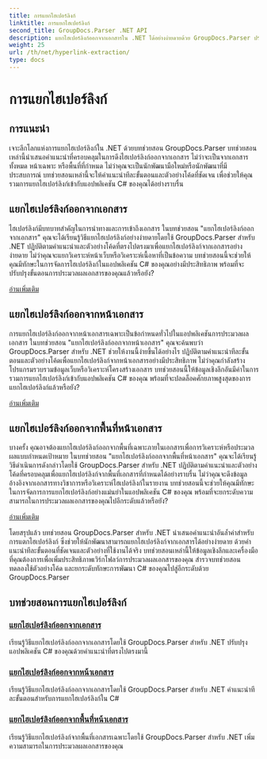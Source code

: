 ```yaml
---
title: การแยกไฮเปอร์ลิงก์
linktitle: การแยกไฮเปอร์ลิงก์
second_title: GroupDocs.Parser .NET API
description: แยกไฮเปอร์ลิงก์ออกจากเอกสารใน .NET ได้อย่างง่ายดายด้วย GroupDocs.Parser ปรับปรุงแอปพลิเคชัน C# ของคุณด้วยคำแนะนำทีละขั้นตอนสำหรับการแยกไฮเปอร์ลิงก์
weight: 25
url: /th/net/hyperlink-extraction/
type: docs
---
```

# การแยกไฮเปอร์ลิงก์

## การแนะนำ

เจาะลึกโลกแห่งการแยกไฮเปอร์ลิงก์ใน .NET ด้วยบทช่วยสอน GroupDocs.Parser บทช่วยสอนเหล่านี้นำเสนอคำแนะนำที่ครอบคลุมในการดึงไฮเปอร์ลิงก์ออกจากเอกสาร ไม่ว่าจะเป็นจากเอกสารทั้งหมด หน้าเฉพาะ หรือพื้นที่ที่กำหนด ไม่ว่าคุณจะเป็นนักพัฒนามือใหม่หรือนักพัฒนาที่มีประสบการณ์ บทช่วยสอนเหล่านี้จะให้คำแนะนำทีละขั้นตอนและตัวอย่างโค้ดที่ชัดเจน เพื่อช่วยให้คุณรวมการแยกไฮเปอร์ลิงก์เข้ากับแอปพลิเคชัน C# ของคุณได้อย่างราบรื่น

## แยกไฮเปอร์ลิงก์ออกจากเอกสาร

ไฮเปอร์ลิงก์มีบทบาทสำคัญในการนำทางและการเข้าถึงเอกสาร ในบทช่วยสอน "แยกไฮเปอร์ลิงก์ออกจากเอกสาร" คุณจะได้เรียนรู้วิธีแยกไฮเปอร์ลิงก์อย่างง่ายดายโดยใช้ GroupDocs.Parser สำหรับ .NET ปฏิบัติตามคำแนะนำและตัวอย่างโค้ดที่ตรงไปตรงมาเพื่อแยกไฮเปอร์ลิงก์จากเอกสารอย่างง่ายดาย ไม่ว่าคุณจะแยกวิเคราะห์หน้าเว็บหรือวิเคราะห์เนื้อหาที่เป็นข้อความ บทช่วยสอนนี้จะช่วยให้คุณมีทักษะในการจัดการไฮเปอร์ลิงก์ในแอปพลิเคชัน C# ของคุณอย่างมีประสิทธิภาพ พร้อมที่จะปรับปรุงขั้นตอนการประมวลผลเอกสารของคุณแล้วหรือยัง?

[อ่านเพิ่มเติม](./extract-hyperlinks-from-document/)

## แยกไฮเปอร์ลิงก์ออกจากหน้าเอกสาร

การแยกไฮเปอร์ลิงก์ออกจากหน้าเอกสารเฉพาะเป็นข้อกำหนดทั่วไปในแอปพลิเคชันการประมวลผลเอกสาร ในบทช่วยสอน "แยกไฮเปอร์ลิงก์ออกจากหน้าเอกสาร" คุณจะค้นพบว่า GroupDocs.Parser สำหรับ .NET ช่วยให้งานนี้ง่ายขึ้นได้อย่างไร ปฏิบัติตามคำแนะนำทีละขั้นตอนและตัวอย่างโค้ดเพื่อแยกไฮเปอร์ลิงก์จากหน้าเอกสารอย่างมีประสิทธิภาพ ไม่ว่าคุณกำลังสร้างโปรแกรมรวบรวมข้อมูลเว็บหรือวิเคราะห์โครงสร้างเอกสาร บทช่วยสอนนี้ให้ข้อมูลเชิงลึกอันมีค่าในการรวมการแยกไฮเปอร์ลิงก์เข้ากับแอปพลิเคชัน C# ของคุณ พร้อมที่จะปลดล็อคศักยภาพสูงสุดของการแยกไฮเปอร์ลิงก์แล้วหรือยัง?

[อ่านเพิ่มเติม](./extract-hyperlinks-from-document-page/)

## แยกไฮเปอร์ลิงก์ออกจากพื้นที่หน้าเอกสาร

บางครั้ง คุณอาจต้องแยกไฮเปอร์ลิงก์ออกจากพื้นที่เฉพาะภายในเอกสารเพื่อการวิเคราะห์หรือประมวลผลแบบกำหนดเป้าหมาย ในบทช่วยสอน "แยกไฮเปอร์ลิงก์ออกจากพื้นที่หน้าเอกสาร" คุณจะได้เรียนรู้วิธีดำเนินการดังกล่าวโดยใช้ GroupDocs.Parser สำหรับ .NET ปฏิบัติตามคำแนะนำและตัวอย่างโค้ดที่ครอบคลุมเพื่อแยกไฮเปอร์ลิงก์จากพื้นที่เอกสารที่กำหนดได้อย่างราบรื่น ไม่ว่าคุณจะดึงข้อมูลอ้างอิงจากเอกสารทางวิชาการหรือวิเคราะห์ไฮเปอร์ลิงก์ในรายงาน บทช่วยสอนนี้จะช่วยให้คุณมีทักษะในการจัดการการแยกไฮเปอร์ลิงก์อย่างแม่นยำในแอปพลิเคชัน C# ของคุณ พร้อมที่จะยกระดับความสามารถในการประมวลผลเอกสารของคุณไปอีกระดับแล้วหรือยัง?

[อ่านเพิ่มเติม](./extract-hyperlinks-from-document-page-area/)

โดยสรุปแล้ว บทช่วยสอน GroupDocs.Parser สำหรับ .NET นำเสนอคำแนะนำอันล้ำค่าสำหรับการแตกไฮเปอร์ลิงก์ ซึ่งช่วยให้นักพัฒนาสามารถแยกไฮเปอร์ลิงก์จากเอกสารได้อย่างง่ายดาย ด้วยคำแนะนำทีละขั้นตอนที่ชัดเจนและตัวอย่างที่ใช้งานได้จริง บทช่วยสอนเหล่านี้ให้ข้อมูลเชิงลึกและเครื่องมือที่คุณต้องการเพื่อเพิ่มประสิทธิภาพเวิร์กโฟลว์การประมวลผลเอกสารของคุณ สำรวจบทช่วยสอน ทดลองใช้ตัวอย่างโค้ด และยกระดับทักษะการพัฒนา C# ของคุณไปสู่อีกระดับด้วย GroupDocs.Parser
## บทช่วยสอนการแยกไฮเปอร์ลิงก์
### [แยกไฮเปอร์ลิงก์ออกจากเอกสาร](./extract-hyperlinks-from-document/)
เรียนรู้วิธีแยกไฮเปอร์ลิงก์ออกจากเอกสารโดยใช้ GroupDocs.Parser สำหรับ .NET ปรับปรุงแอปพลิเคชัน C# ของคุณด้วยคำแนะนำที่ตรงไปตรงมานี้
### [แยกไฮเปอร์ลิงก์ออกจากหน้าเอกสาร](./extract-hyperlinks-from-document-page/)
เรียนรู้วิธีแยกไฮเปอร์ลิงก์ออกจากเอกสารโดยใช้ GroupDocs.Parser สำหรับ .NET คำแนะนำทีละขั้นตอนสำหรับการแยกไฮเปอร์ลิงก์ใน C#
### [แยกไฮเปอร์ลิงก์ออกจากพื้นที่หน้าเอกสาร](./extract-hyperlinks-from-document-page-area/)
เรียนรู้วิธีแยกไฮเปอร์ลิงก์จากพื้นที่เอกสารเฉพาะโดยใช้ GroupDocs.Parser สำหรับ .NET เพิ่มความสามารถในการประมวลผลเอกสารของคุณ